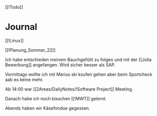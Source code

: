 [[!Todo]] 
# Journal

[[!Linux]]

[[!Planung_Sommer_22]]

Ich habe entschieden meinem Bauchgefühl zu folgen und mit der [[Jolla Bewerbung]] angefangen. 
Wird sicher besser als SAP. 

Vormittags wollte ich mit Marius ski ksufen gehen aber beim Sportcheck aab es keine mehr.

Ab 14:00 war [[2Areas/DailyNotes/!Software Project]] Meeting.

Danach habe ich noch bisschen [[!MWT]] gelernt.

Abends haben wir Käsefondue gegessen.




